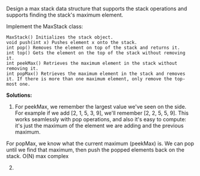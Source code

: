 Design a max stack data structure that supports the stack operations and supports finding the stack's maximum element.

Implement the MaxStack class:

    MaxStack() Initializes the stack object.
    void push(int x) Pushes element x onto the stack.
    int pop() Removes the element on top of the stack and returns it.
    int top() Gets the element on the top of the stack without removing it.
    int peekMax() Retrieves the maximum element in the stack without removing it.
    int popMax() Retrieves the maximum element in the stack and removes it. If there is more than one maximum element, only remove the top-most one.


**Solutions:**

1. For peekMax, we remember the largest value we've seen on the side. For example if we add [2, 1, 5, 3, 9], we'll remember [2, 2, 5, 5, 9]. This works seamlessly with pop operations, and also it's easy to compute: it's just the maximum of the element we are adding and the previous maximum.

For popMax, we know what the current maximum (peekMax) is. We can pop until we find that maximum, then push the popped elements back on the stack.
O(N) max complex

2.